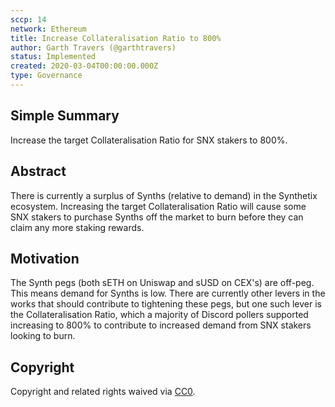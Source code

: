 ```yaml
---
sccp: 14
network: Ethereum
title: Increase Collateralisation Ratio to 800%
author: Garth Travers (@garthtravers)
status: Implemented
created: 2020-03-04T00:00:00.000Z
type: Governance
---
```


## Simple Summary

<!--"If you can't explain it simply, you don't understand it well enough." Provide a simplified and layman-accessible explanation of the SCCP.-->

Increase the target Collateralisation Ratio for SNX stakers to 800%.

## Abstract

<!--A short (~200 word) description of the variable change proposed.-->

There is currently a surplus of Synths (relative to demand) in the Synthetix ecosystem. Increasing the target Collateralisation Ratio will cause some SNX stakers to purchase Synths off the market to burn before they can claim any more staking rewards.

## Motivation

<!--The motivation is critical for SCCPs that want to update variables within Synthetix. It should clearly explain why the existing variable is not incentive aligned. SCCP submissions without sufficient motivation may be rejected outright.-->

The Synth pegs (both sETH on Uniswap and sUSD on CEX's) are off-peg. This means demand for Synths is low. There are currently other levers in the works that should contribute to tightening these pegs, but one such lever is the Collateralisation Ratio, which a majority of Discord pollers supported increasing to 800% to contribute to increased demand from SNX stakers looking to burn.

## Copyright

Copyright and related rights waived via [CC0](https://creativecommons.org/publicdomain/zero/1.0/).
